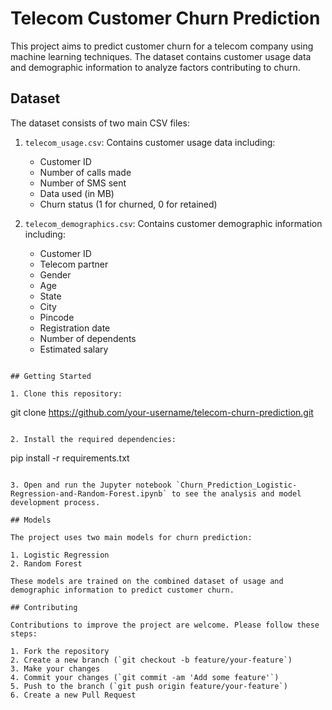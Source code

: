# Telecom Customer Churn Prediction

This project aims to predict customer churn for a telecom company using machine learning techniques. The dataset contains customer usage data and demographic information to analyze factors contributing to churn.

## Dataset

The dataset consists of two main CSV files:

1. `telecom_usage.csv`: Contains customer usage data including:
   - Customer ID
   - Number of calls made
   - Number of SMS sent
   - Data used (in MB)
   - Churn status (1 for churned, 0 for retained)

2. `telecom_demographics.csv`: Contains customer demographic information including:
   - Customer ID
   - Telecom partner
   - Gender
   - Age
   - State
   - City
   - Pincode
   - Registration date
   - Number of dependents
   - Estimated salary


```

## Getting Started

1. Clone this repository:
   ```
   git clone https://github.com/your-username/telecom-churn-prediction.git
   ```

2. Install the required dependencies:
   ```
   pip install -r requirements.txt
   ```

3. Open and run the Jupyter notebook `Churn_Prediction_Logistic-Regression-and-Random-Forest.ipynb` to see the analysis and model development process.

## Models

The project uses two main models for churn prediction:

1. Logistic Regression
2. Random Forest

These models are trained on the combined dataset of usage and demographic information to predict customer churn.

## Contributing

Contributions to improve the project are welcome. Please follow these steps:

1. Fork the repository
2. Create a new branch (`git checkout -b feature/your-feature`)
3. Make your changes
4. Commit your changes (`git commit -am 'Add some feature'`)
5. Push to the branch (`git push origin feature/your-feature`)
6. Create a new Pull Request

